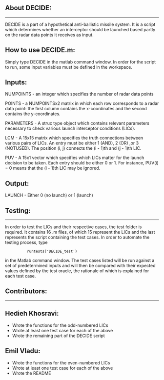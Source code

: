 About DECIDE:
---------------------------------
---------------------------------

DECIDE is a part of a hypothetical anti-ballistic missile system. 
It is a script which determines whether an interceptor should be 
launched based partly on the radar data points it receives as input.

How to use DECIDE.m:
---------------------------------

Simply type DECIDE in the matlab command window. In order for the
script to run, some input variables must be defined in the workspace.

Inputs:
---------------------------------

NUMPOINTS   -   an integer which specifies the number of radar data points

POINTS      -   a NUMPOINTSx2 matrix in which each row corresponds to a 
                radar data point: the first column contains the x-coordinates 
                and the second contains the y-coordinates.

PARAMETERS  -   A struc type object which contains relevant parameters
                necessary to check various launch interceptor conditions (LICs).

LCM         -   A 15x15 matrix which specifies the truth connections between
                various pairs of LICs. An entry must be either 1 (AND), 2 (OR) ,or 
                3 (NOTUSED). The position (i, j) connects the (i - 1)th and
                (j - 1)th LIC.

PUV         -   A 15x1 vector which specifies which LICs matter for the launch
                decision to be taken. Each entry should be either 0 or 1. For 
                instance, PUV(i) = 0 means that the (i - 1)th LIC may be ignored.
      
Output:
--------------------------------

LAUNCH      -   Either 0 (no launch) or 1 (launch)


Testing:
---------------------------------
---------------------------------
In order to test the LICs and their respective cases, the test folder is required.
It contains 16 .m files, of which 15 represent the LICs and the last represents
the script containing the test cases. In order to automate the testing process, type

              runtests('DECIDE_test')

in the Matlab command window. The test cases listed will be run against a set of
predetermined inputs and will then be compared with their expected values defined
by the test oracle, the rationale of which is explained for each test case.

Contributors:
---------------------------------
---------------------------------
Hedieh Khosravi:
---------------------------------
- Wrote the functions for the odd-numbered LICs
- Wrote at least one test case for each of the above
- Wrote the remaining part of the DECIDE script

Emil Vladu:
---------------------------------
- Wrote the functions for the even-numbered LICs
- Wrote at least one test case for each of the above
- Wrote the README
